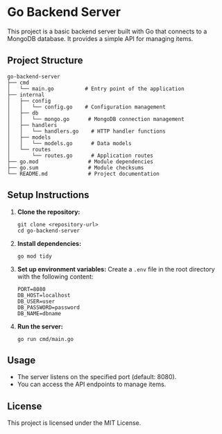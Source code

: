 # Go Backend Server

This project is a basic backend server built with Go that connects to a MongoDB database. It provides a simple API for managing items.

## Project Structure

```
go-backend-server
├── cmd
│   └── main.go          # Entry point of the application
├── internal
│   ├── config
│   │   └── config.go    # Configuration management
│   ├── db
│   │   └── mongo.go      # MongoDB connection management
│   ├── handlers
│   │   └── handlers.go    # HTTP handler functions
│   ├── models
│   │   └── models.go      # Data models
│   └── routes
│       └── routes.go      # Application routes
├── go.mod                # Module dependencies
├── go.sum                # Module checksums
└── README.md             # Project documentation
```

## Setup Instructions

1. **Clone the repository:**
   ```
   git clone <repository-url>
   cd go-backend-server
   ```

2. **Install dependencies:**
   ```
   go mod tidy
   ```

3. **Set up environment variables:**
   Create a `.env` file in the root directory with the following content:
   ```
   PORT=8080
   DB_HOST=localhost
   DB_USER=user
   DB_PASSWORD=password
   DB_NAME=dbname
   ```

4. **Run the server:**
   ```
   go run cmd/main.go
   ```

## Usage

- The server listens on the specified port (default: 8080).
- You can access the API endpoints to manage items.

## License

This project is licensed under the MIT License.